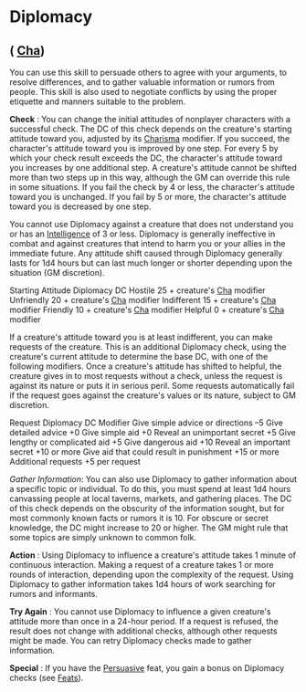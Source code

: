 # Diplomacy

## ( [Cha](../gettingStarted.html#_charisma-new))

You can use this skill to persuade others to agree with your arguments, to resolve differences, and to gather valuable information or rumors from people. This skill is also used to negotiate conflicts by using the proper etiquette and manners suitable to the problem.

**Check** : You can change the initial attitudes of nonplayer characters with a successful check. The DC of this check depends on the creature's starting attitude toward you, adjusted by its [Charisma](../gettingStarted.html#_charisma-new) modifier. If you succeed, the character's attitude toward you is improved by one step. For every 5 by which your check result exceeds the DC, the character's attitude toward you increases by one additional step. A creature's attitude cannot be shifted more than two steps up in this way, although the GM can override this rule in some situations. If you fail the check by 4 or less, the character's attitude toward you is unchanged. If you fail by 5 or more, the character's attitude toward you is decreased by one step.

You cannot use Diplomacy against a creature that does not understand you or has an [Intelligence](../gettingStarted.html#_intelligence) of 3 or less. Diplomacy is generally ineffective in combat and against creatures that intend to harm you or your allies in the immediate future. Any attitude shift caused through Diplomacy generally lasts for 1d4 hours but can last much longer or shorter depending upon the situation (GM discretion).

<thead><tr>
<th>Starting Attitude</th>
<th>Diplomacy DC</th>
</tr></thead><tbody>
<tr class="odd">
<td>Hostile</td>
<td>25 + creature's <a href="../gettingStarted.html#_charisma-new">Cha</a> modifier</td>
</tr>
<tr class="even">
<td>Unfriendly</td>
<td>20 + creature's <a href="../gettingStarted.html#_charisma-new">Cha</a> modifier</td>
</tr>
<tr class="odd">
<td>Indifferent</td>
<td>15 + creature's <a href="../gettingStarted.html#_charisma-new">Cha</a> modifier</td>
</tr>
<tr class="even">
<td>Friendly</td>
<td>10 + creature's <a href="../gettingStarted.html#_charisma-new">Cha</a> modifier</td>
</tr>
<tr class="odd">
<td>Helpful</td>
<td>0 + creature's <a href="../gettingStarted.html#_charisma-new">Cha</a> modifier</td>
</tr>
</tbody>

If a creature's attitude toward you is at least indifferent, you can make requests of the creature. This is an additional Diplomacy check, using the creature's current attitude to determine the base DC, with one of the following modifiers. Once a creature's attitude has shifted to helpful, the creature gives in to most requests without a check, unless the request is against its nature or puts it in serious peril. Some requests automatically fail if the request goes against the creature's values or its nature, subject to GM discretion.

<thead><tr>
<th>Request</th>
<th>Diplomacy DC Modifier</th>
</tr></thead><tbody>
<tr class="odd">
<td>Give simple advice or directions</td>
<td>–5</td>
</tr>
<tr class="even">
<td>Give detailed advice</td>
<td>+0</td>
</tr>
<tr class="odd">
<td>Give simple aid</td>
<td>+0</td>
</tr>
<tr class="even">
<td>Reveal an unimportant secret</td>
<td>+5</td>
</tr>
<tr class="odd">
<td>Give lengthy or complicated aid</td>
<td>+5</td>
</tr>
<tr class="even">
<td>Give dangerous aid</td>
<td>+10</td>
</tr>
<tr class="odd">
<td>Reveal an important secret</td>
<td>+10 or more</td>
</tr>
<tr class="even">
<td>Give aid that could result in punishment</td>
<td>+15 or more</td>
</tr>
<tr class="odd">
<td>Additional requests</td>
<td>+5 per request</td>
</tr>
</tbody>

_Gather Information_: You can also use Diplomacy to gather information about a specific topic or individual. To do this, you must spend at least 1d4 hours canvassing people at local taverns, markets, and gathering places. The DC of this check depends on the obscurity of the information sought, but for most commonly known facts or rumors it is 10. For obscure or secret knowledge, the DC might increase to 20 or higher. The GM might rule that some topics are simply unknown to common folk.

**Action** : Using Diplomacy to influence a creature's attitude takes 1 minute of continuous interaction. Making a request of a creature takes 1 or more rounds of interaction, depending upon the complexity of the request. Using Diplomacy to gather information takes 1d4 hours of work searching for rumors and informants.

**Try Again** : You cannot use Diplomacy to influence a given creature's attitude more than once in a 24-hour period. If a request is refused, the result does not change with additional checks, although other requests might be made. You can retry Diplomacy checks made to gather information.

**Special** : If you have the [Persuasive](../feats.html#_persuasive) feat, you gain a bonus on Diplomacy checks (see [Feats](../feats.html)).

